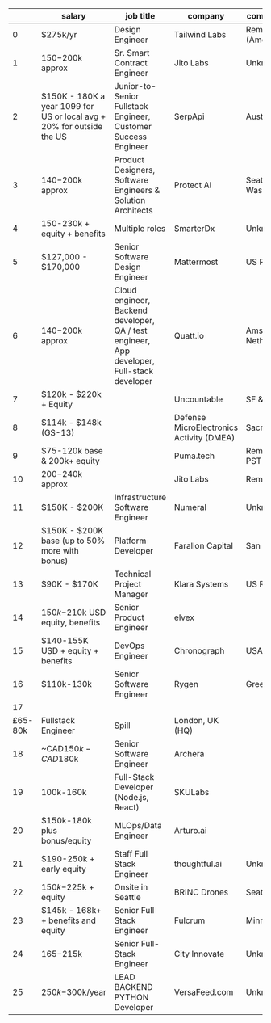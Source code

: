 |    | salary                                                                | job title                                                                                  | company                                  | company location              | link to apply                                                                 | remote        |
| -- | --------------------------------------------------------------------- | ------------------------------------------------------------------------------------------ | ---------------------------------------- | ----------------------------- | ----------------------------------------------------------------------------- | ------------- |
| 0  | $275k/yr                                                              | Design Engineer                                                                            | Tailwind Labs                            | Remote (Americas/Europe)      | https://tailwindcss.com/careers/design-engineer                               | Yes           |
| 1  | $150-$200k approx                                                     | Sr. Smart Contract Engineer                                                                | Jito Labs                                | Unknown                       |                                                                               | Yes (US)      |
| 2  | $150K - 180K a year 1099 for US or local avg + 20% for outside the US | Junior-to-Senior Fullstack Engineer, Customer Success Engineer                             | SerpApi                                  | Austin, TX                    | https://serpapi.com/careers                                                   | Yes           |
| 3  | $140-$200k approx                                                     | Product Designers, Software Engineers & Solution Architects                                | Protect AI                               | Seattle, Washington           | https://protectai.com/careers                                                 | No            |
| 4  | 150-230k + equity + benefits                                          | Multiple roles                                                                             | SmarterDx                                | Unknown                       | https://smarterdx.com/careers                                                 | Yes (US only) |
| 5  | $127,000 - $170,000                                                   | Senior Software Design Engineer                                                            | Mattermost                               | US Remote                     | https://jobs.lever.co/mattermost/baab2878-c4c4-495a-acd2-685                  | Yes           |
| 6  | $140-$200k approx                                                     | Cloud engineer, Backend developer, QA / test engineer, App developer, Full-stack developer | Quatt.io                                 | Amsterdam, Netherlands        | https://www.quatt.io/working-at-quatt                                         | No            |
| 7  | $120k - $220k + Equity                                                |                                                                                            | Uncountable                              | SF & Munich                   | https://www.uncountable.com/hiring/hn                                         | No            |
| 8  | $114k - $148k (GS-13)                                                 |                                                                                            | Defense MicroElectronics Activity (DMEA) | Sacramento, CA                | DMEA-hnjobs@groups.mail.mil                                                   | Yes           |
| 9  | $75-120k base & 200k+ equity                                          |                                                                                            | Puma.tech                                | Remote-first with PST overlap | https://puma.tech                                                             | Yes           |
| 10 | $200-$240k approx                                                     |                                                                                            | Jito Labs                                | Remote (US)                   | www.jito.wtf                                                                  | Yes           |
| 11 | $150K - $200K                                                         | Infrastructure Software Engineer                                                           | Numeral                                  | Unknown                       | https://www.ycombinator.com/companies/numeral/jobs/0A0z8tE-i...               | Yes           |
| 12 | $150K - $200K base (up to 50% more with bonus)                        | Platform Developer                                                                         | Farallon Capital                         | San Francisco                 | https://www.faralloncapital.com                                               | No            |
| 13 | $90K - $170K                                                          | Technical Project Manager                                                                  | Klara Systems                            | US Remote                     | https://klarasystems.com/careers/technical-project-manager-o...               | Yes           |
| 14 | $150k-$210k USD equity, benefits                                      | Senior Product Engineer                                                                    | elvex                                    |                               | https://careers.elvex.ai/jobs/32372-senior-product-engineer                   | Yes           |
| 15 | $140-155K USD + equity + benefits                                     | DevOps Engineer                                                                            | Chronograph                              | USA                           | https://grnh.se/94c95e5e7us                                                   | Yes           |
| 16 | $110k-130k                                                            | Senior Software Engineer                                                                   | Rygen                                    | Greenville, SC                | https://www.linkedin.com/jobs/view/3872143630/                                | No            |
| 17 | 
£65-80k                                                              | Fullstack Engineer                                                                         | Spill                                    | London, UK (HQ)               |                                                                               | No            |
| 18 | ~CAD$150k - CAD$180k                                                  | Senior Software Engineer                                                                   | Archera                                  |                               | email simon+hn <at> archera <dot> ai                                          | Yes           |
| 19 | 100k-160k                                                             | Full-Stack Developer (Node.js, React)                                                      | SKULabs                                  |                               | https://jobs.lever.co/skulabs/338dd628-5281-4423-bad7-6b68e7...               | No            |
| 20 | $150k-180k plus bonus/equity                                          | MLOps/Data Engineer                                                                        | Arturo.ai                                |                               | recruiting@arturo.ai | https://www.arturo.ai/careers                          | Yes           |
| 21 | $190-250k + early equity                                              | Staff Full Stack Engineer                                                                  | thoughtful.ai                            | Unknown                       | https://www.thoughtful.ai/job?gh_jid=4354328005                               | Yes           |
| 22 | $150k-$225k + equity                                                  | Onsite in Seattle                                                                          | BRINC Drones                             | Seattle                       |                                                                               | No            |
| 23 | $145k - 168k+ + benefits and equity                                   | Senior Full Stack Engineer                                                                 | Fulcrum                                  | Minneapolis, MN               | https://fulcrumpro.com                                                        | Yes           |
| 24 | $165-$215k                                                            | Senior Full-Stack Engineer                                                                 | City Innovate                            | Unknown                       | remove-this-text-inculding-last-hyphen-product.leadership+hn@cityinnovate.com | Yes           |
| 25 | $250k-$300k/year                                                      | LEAD BACKEND PYTHON Developer                                                              | VersaFeed.com                            | Unknown                       | jobs+hn@versafeed.com                                                         | Yes           |
